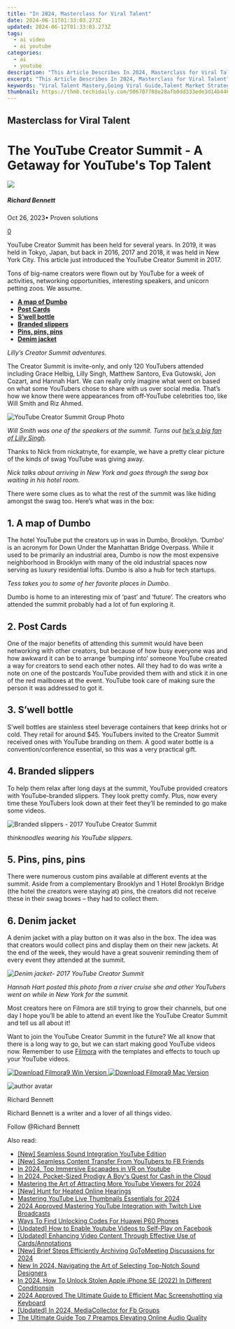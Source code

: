 ```yaml
---
title: "In 2024, Masterclass for Viral Talent"
date: 2024-06-11T01:33:03.273Z
updated: 2024-06-12T01:33:03.273Z
tags:
  - ai video
  - ai youtube
categories:
  - ai
  - youtube
description: "This Article Describes In 2024, Masterclass for Viral Talent"
excerpt: "This Article Describes In 2024, Masterclass for Viral Talent"
keywords: "Viral Talent Mastery,Going Viral Guide,Talent Market Strategies,Become a Content Hit,Social Media Stardom,Online Fame Techniques,Engagement Tactics"
thumbnail: https://thmb.techidaily.com/506707788e28afb0dd333ede3d14b446e4802e54b3be096a7cd03abb7e8cbcbb.jpg
---
```


## Masterclass for Viral Talent

# The YouTube Creator Summit - A Getaway for YouTube's Top Talent

![](https://images.wondershare.com/filmora/article-images/richard-bennett.jpg)

##### Richard Bennett

 Oct 26, 2023• Proven solutions

[0](#commentsBoxSeoTemplate)

YouTube Creator Summit has been held for several years. In 2019, it was held in Tokyo, Japan, but back in 2016, 2017 and 2018, it was held in New York City. This article just introduced the YouTube Creator Summit in 2017.

Tons of big-name creators were flown out by YouTube for a week of activities, networking opportunities, interesting speakers, and unicorn petting zoos. We assume.

* [**A map of Dumbo**](#dumbo)
* [**Post Cards**](#postcards)
* [**S’well bottle**](#bottle)
* [**Branded slippers**](#slippers)
* [**Pins, pins, pins**](#pins)
* [**Denim jacket**](#jacket)

_Lilly’s Creator Summit adventures._

The Creator Summit is invite-only, and only 120 YouTubers attended including Grace Helbig, Lilly Singh, Matthew Santoro, Eva Gutowski, Jon Cozart, and Hannah Hart. We can really only imagine what went on based on what some YouTubers chose to share with us over social media. That’s how we know there were appearances from off-YouTube celebrities too, like Will Smith and Riz Ahmed.

![YouTube Creator Summit Group Photo](https://images.wondershare.com/filmora/article-images/youtube-creator-summit-2017.jpg)

_Will Smith was one of the speakers at the summit. Turns out_ [_he’s a big fan of Lilly Singh_](https://www.youtube.com/watch?v=AGlcsogbAQY)_._

Thanks to Nick from nickatnyte, for example, we have a pretty clear picture of the kinds of swag YouTube was giving away.

_Nick talks about arriving in New York and goes through the swag box waiting in his hotel room._

There were some clues as to what the rest of the summit was like hiding amongst the swag too. Here’s what was in the box:

## 1\. A map of Dumbo

The hotel YouTube put the creators up in was in Dumbo, Brooklyn. ‘Dumbo’ is an acronym for Down Under the Manhattan Bridge Overpass. While it used to be primarily an industrial area, Dumbo is now the most expensive neighborhood in Brooklyn with many of the old industrial spaces now serving as luxury residential lofts. Dumbo is also a hub for tech startups.

_Tess takes you to some of her favorite places in Dumbo._

Dumbo is home to an interesting mix of ‘past’ and ‘future’. The creators who attended the summit probably had a lot of fun exploring it.

## 2\. Post Cards

One of the major benefits of attending this summit would have been networking with other creators, but because of how busy everyone was and how awkward it can be to arrange ‘bumping into’ someone YouTube created a way for creators to send each other notes. All they had to do was write a note on one of the postcards YouTube provided them with and stick it in one of the red mailboxes at the event. YouTube took care of making sure the person it was addressed to got it.

## 3\. S’well bottle

S’well bottles are stainless steel beverage containers that keep drinks hot or cold. They retail for around $45\. YouTubers invited to the Creator Summit received ones with YouTube branding on them. A good water bottle is a convention/conference essential, so this was a very practical gift.

## 4\. Branded slippers

To help them relax after long days at the summit, YouTube provided creators with YouTube-branded slippers. They look pretty comfy. Plus, now every time these YouTubers look down at their feet they’ll be reminded to go make some videos.

![Branded slippers - 2017 YouTube Creator Summit](https://images.wondershare.com/filmora/article-images/youtube-creator-summit-branded-slippers.jpg)

_thinknoodles wearing his YouTube slippers._

## 5\. Pins, pins, pins

There were numerous custom pins available at different events at the summit. Aside from a complementary Brooklyn and 1 Hotel Brooklyn Bridge (the hotel the creators were staying at) pins, the creators did not receive these in their swag boxes – they had to collect them.

## 6\. Denim jacket

A denim jacket with a play button on it was also in the box. The idea was that creators would collect pins and display them on their new jackets. At the end of the week, they would have a great souvenir reminding them of every event they attended at the summit.

_![Denim jacket- 2017 YouTube Creator Summit](https://images.wondershare.com/filmora/article-images/youtube-creator-summit-denim-jacket.jpg)_

_Hannah Hart posted this photo from a river cruise she and other YouTubers went on while in New York for the summit._

Most creators here on Filmora are still trying to grow their channels, but one day I hope you’ll be able to attend an event like the YouTube Creator Summit and tell us all about it!

Want to join the YouTube Creator Summit in the future? We all know that there is a long way to go, but we can start making good YouTube videos now. Remember to use [Filmora](https://tools.techidaily.com/wondershare/filmora/download/) with the templates and effects to touch up your YouTube videos.

[![Download Filmora9 Win Version](https://images.wondershare.com/filmora/guide/download-btn-win.jpg) ](https://tools.techidaily.com/wondershare/filmora/download/) [![Download Filmora9 Mac Version](https://images.wondershare.com/filmora/guide/download-btn-mac.jpg) ](https://tools.techidaily.com/wondershare/filmora/download/)

![author avatar](https://images.wondershare.com/filmora/article-images/richard-bennett.jpg)

Richard Bennett

Richard Bennett is a writer and a lover of all things video.

Follow @Richard Bennett

<span class="atpl-alsoreadstyle">Also read:</span>
<div><ul>
<li><a href="https://youtube-help.techidaily.com/new-seamless-sound-integration-youtube-edition/"><u>[New] Seamless Sound Integration  YouTube Edition</u></a></li>
<li><a href="https://youtube-help.techidaily.com/new-seamless-content-transfer-from-youtubers-to-fb-friends/"><u>[New] Seamless Content Transfer From YouTubers to FB Friends</u></a></li>
<li><a href="https://youtube-help.techidaily.com/in-2024-top-immersive-escapades-in-vr-on-youtube/"><u>In 2024, Top Immersive Escapades in VR on Youtube</u></a></li>
<li><a href="https://youtube-help.techidaily.com/in-2024-pocket-sized-prodigy-a-boys-quest-for-cash-in-the-cloud/"><u>In 2024, Pocket-Sized Prodigy  A Boy's Quest for Cash in the Cloud</u></a></li>
<li><a href="https://youtube-help.techidaily.com/mastering-the-art-of-attracting-more-youtube-viewers-for-2024/"><u>Mastering the Art of Attracting More YouTube Viewers for 2024</u></a></li>
<li><a href="https://youtube-help.techidaily.com/new-hunt-for-heated-online-hearings/"><u>[New] Hunt for Heated Online Hearings</u></a></li>
<li><a href="https://youtube-help.techidaily.com/mastering-youtube-live-thumbnails-essentials-for-2024/"><u>Mastering YouTube Live Thumbnails Essentials for 2024</u></a></li>
<li><a href="https://youtube-help.techidaily.com/2024-approved-mastering-youtube-integration-with-twitch-live-broadcasts/"><u>2024 Approved  Mastering YouTube Integration with Twitch Live Broadcasts</u></a></li>
<li><a href="https://sim-unlock.techidaily.com/ways-to-find-unlocking-codes-for-huawei-p60-phones-by-drfone-android/"><u>Ways To Find Unlocking Codes For Huawei P60 Phones</u></a></li>
<li><a href="https://facebook-video-files.techidaily.com/updated-how-to-enable-youtube-videos-to-self-play-on-facebook/"><u>[Updated] How to Enable Youtube Videos to Self-Play on Facebook</u></a></li>
<li><a href="https://youtube-clips.techidaily.com/updated-enhancing-video-content-through-effective-use-of-cardsannotations/"><u>[Updated] Enhancing Video Content Through Effective Use of Cards/Annotations</u></a></li>
<li><a href="https://visual-screen-recording.techidaily.com/new-brief-steps-efficiently-archiving-gotomeeting-discussions-for-2024/"><u>[New] Brief Steps  Efficiently Archiving GoToMeeting Discussions for 2024</u></a></li>
<li><a href="https://voice-adjusting.techidaily.com/new-in-2024-navigating-the-art-of-selecting-top-notch-sound-designers/"><u>New In 2024, Navigating the Art of Selecting Top-Notch Sound Designers</u></a></li>
<li><a href="https://ios-unlock.techidaily.com/in-2024-how-to-unlock-stolen-apple-iphone-se-2022-in-different-conditionsin-by-drfone-ios/"><u>In 2024, How To Unlock Stolen Apple iPhone SE (2022) In Different Conditionsin</u></a></li>
<li><a href="https://remote-screen-capture.techidaily.com/2024-approved-the-ultimate-guide-to-efficient-mac-screenshotting-via-keyboard/"><u>2024 Approved  The Ultimate Guide to Efficient Mac Screenshotting via Keyboard</u></a></li>
<li><a href="https://facebook-videos.techidaily.com/updated-in-2024-mediacollector-for-fb-groups/"><u>[Updated] In 2024, MediaCollector for Fb Groups</u></a></li>
<li><a href="https://sound-tweaking.techidaily.com/the-ultimate-guide-top-7-preamps-elevating-online-audio-quality/"><u>The Ultimate Guide Top 7 Preamps Elevating Online Audio Quality</u></a></li>
</ul></div>

<ins class="adsbygoogle"
      style="display:block"
      data-ad-client="ca-pub-7571918770474297"
      data-ad-slot="8358498916"
      data-ad-format="auto"
      data-full-width-responsive="true"></ins>